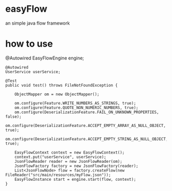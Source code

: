 # easyFlow
an simple java flow framework


# how to use


@Autowired
	EasyFlowEngine engine;

	@Autowired
	UserService userService;

	@Test
	public void test() throws FileNotFoundException {

		ObjectMapper om = new ObjectMapper();

		om.configure(Feature.WRITE_NUMBERS_AS_STRINGS, true);
		om.configure(Feature.QUOTE_NON_NUMERIC_NUMBERS, true);
		om.configure(DeserializationFeature.FAIL_ON_UNKNOWN_PROPERTIES, false);
		om.configure(DeserializationFeature.ACCEPT_EMPTY_ARRAY_AS_NULL_OBJECT, true);
		om.configure(DeserializationFeature.ACCEPT_EMPTY_STRING_AS_NULL_OBJECT, true);

		EasyFlowContext context = new EasyFlowContext();
		context.put("userService", userService);
		JsonFlowReader reader = new JsonFlowReader(om);
		JsonFlowFactory factory = new JsonFlowFactory(reader);
		List<JsonFlowNode> flow = factory.createFlow(new FileReader("src/main/resources/myFlow.json"));
		EasyFlowInstance start = engine.start(flow, context);
	}
